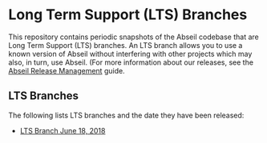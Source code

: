# Long Term Support (LTS) Branches

This repository contains periodic snapshots of the Abseil codebase that are
Long Term Support (LTS) branches. An LTS branch allows you to use a known
version of Abseil without interfering with other projects which may also, in
turn, use Abseil. (For more information about our releases, see the
[Abseil Release Management](https://abseil.io/about/releases) guide.

## LTS Branches

The following lists LTS branches and the date they have been released:

* [LTS Branch June 18, 2018](https://github.com/abseil/abseil-cpp/tree/lts_2018_06_18/)
